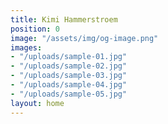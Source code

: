 ```yaml
---
title: Kimi Hammerstroem
position: 0
image: "/assets/img/og-image.png"
images:
- "/uploads/sample-01.jpg"
- "/uploads/sample-02.jpg"
- "/uploads/sample-03.jpg"
- "/uploads/sample-04.jpg"
- "/uploads/sample-05.jpg"
layout: home
---
```


